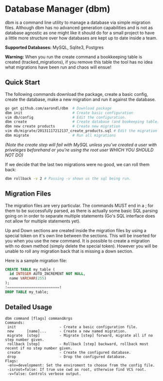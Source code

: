 Database Manager (dbm)
======

dbm is a command line utility to manage a database via simple migration files.
Although dbm has no advanced generation capabilities and is not as database
agnostic as one might like it should do for a small project to have a little
more structure over how databases are kept up to date inside a team.

__Supported Databases:__ MySQL, Sqlite3, Postgres

__Warning:__ When you run the create command a bookkeeping table is created
(tracked_migrations), if you remove this table the tool has no idea what
migrations have been run and chaos will ensue!

## Quick Start

The following commands download the package, create a basic config, create the database,
make a new migration and run it against the database.

```bash
go get github.com/aarondl/dbm  # Download package
dbm init                       # Create basic configuration
vim db/config                  # Edit the configuration.
dbm create                     # Create database (and bookeeping table)
dbm new create products        # Create new migration
vim db/migrate/20131117212137_create_products.sql # Edit the migration
dbm migrate                    # Run all migrations
```
_(Note the create step will fail with MySQL unless you've created a user with priveleges
beforehand or you're using the root user WHICH YOU SHOULD NOT DO)_


If we decide that the last two migrations were no good, we can roll them back:
```bash
dbm rollback -v 2 # Passing -v shows us the sql being run.
```

## Migration Files

The migration files are very particular. The commands MUST end in a ; for them
to be successfully parsed, as there is actually some basic SQL parsing going on
in order to separate multiple statements (Go's SQL interface does not allow for
multiple statements yet).

Up and Down sections are created inside the migration files by using a special token
on it's own line between the sections. This will be inserted for you when you use
the new command. It is possible to create a migration with no down method
(simply delete the special token). However you will be unable to roll any
migration back that is missing a down section.

Here is a sample migration file:

```sql
CREATE TABLE my_table (
  id INTEGER AUTO_INCREMENT NOT NULL,
  name VARCHAR(255)
);
!========================!
DROP TABLE my_table;
```

## Detailed Usage

```text
dbm command [flags] commandArgs
Commands:
 init                    - Create a basic configuration file.
 new      [name]...      - Create a new named migration.
 migrate  [step]         - Migrate [step] forward, migrate all if no step number given.
 rollback [step]         - Rollback [step] backward, rollback most recent if no step number given.
 create                  - Create the configured database.
 drop                    - Drop the configured database.
Flags:
 -env=development: Set the enviroment to choose from the config file.
 -isroot=false: If true use cwd as root, otherwise find VCS root.
 -v=false: Controls verbose output.
```
